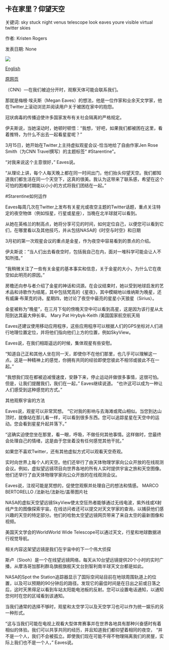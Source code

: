 ## 卡在家里？仰望天空

关键词: sky stuck night venus telescope look eaves youre visible virtual twitter skies

作者: Kristen Rogers

发表日期: None

![](https://cdn.cnn.com/cnnnext/dam/assets/200316165807-01-stargazing-file-super-tease.jpg)

[English](Stuck%20at%20home%3F%20Look%20to%20the%20skies.md)

[原网页](https://edition.cnn.com/travel/article/stargazing-quarantine-sessions-scn-wellness/index.html)

（CNN）—在我们被迫分开时，观察天体可能会联系我们。

那就是梅根·埃夫斯（Megan Eaves）的想法，他是一位作家和业余天文学家，他在Twitter上滚动浏览并阅读用户关于被困在家中的抱怨。

冠状病毒的传播迫使许多国家发布有关社会隔离的严格规定。

伊夫斯说，当她滚动时，她顿时顿悟：“我想，'好吧，如果我们都被困在这里，看着推特，为什么不出去一起看星星呢？”

3月15日，她开始在Twitter上主持虚拟观星会议-恰当地给了自由作家Jen Rose Smith（为CNN Travel撰写）的主题标签“ \#Starentine”。

“对我来说这个主意很好，” Eaves说。

“从理论上讲，每个人每天晚上都在同一时间出门，他们抬头仰望天空。我们都知道我们都生活在同一个天空下，这真的很美。我认为这带来了联系感，希望在这个可怕的困难时期能以小小的方式将我们团结在一起。”

\#Starentine如何运作

Eaves每周几次在Twitter上发布有关星光或夜空主题的Twitter话题，重点关注特定的夜空物体（例如恒星，行星或星座），当晚在北半球就可以看到。

从她在英格兰的制高点，她将分享可见的时间，如何定位自己，以便您可以看到它们，在哪里看以及其他技巧，并从包括NASA的《时空与时空》和日期

3月初的第一次观星会议的重点是金星，作为夜空中容易看到的景点的介绍。

伊夫斯说：“当人们出去看夜空时，包括我自己在内，面对一堆科学可能会让人不知所措。”

“我稍微关注了一些有关金星的基本事实和信息，关于金星的大小，为什么它在夜空如此明亮的原因。”

房檐还向参与者介绍了金星的神话和词源。在会议结束时，她以受到地球启发的艺术品和诗歌作为结尾，其中包括梵高的《星夜》，其中模糊地以维纳斯为晚星，还有威廉·布莱克的诗。星期四，她讨论了夜空中最亮的星星小天狼星（Sirius）。

金星被称为“晚星”，在三月下旬的傍晚天空中可以看到高星，这是因为该行星从太阳到达其最大伸长率。 Mary Pat Hrybyk-Keith /美国国家航空航天局

Eaves还建议使用移动应用程序，这些应用程序可以根据人们的GPS坐标对人们进行地理位置定位，并将他们指向他们上方的位置，例如SkyView。

Eaves说，在我们相距遥远的时候，集体观星有些安慰。

“知道自己正和其他人坐在同一天，即使你不在他们那里，也几乎可以理解这一点。这是一种精神上的感觉，你拥有共同的经验即使您彼此不相邻或彼此不在一起。”

“我想我们现在都被迫减慢速度，安静下来，停止运动并做很多事情，这很可怕。但是，让我们提醒我们，我们在一起，” Eaves继续说道。 “也许这可以成为一种让人们感受到这种感觉的方式。”

其他观察宇宙的方法

Eaves说，观星可以非常冥想。 “它对我的影响与去海滩或爬山相似。当您到达山顶时，就像站在那儿看一样，可以看到很多东西。您可以追踪星星在天空中的运动。您会看到星星升起并落下。”

“这确实迫使您坐在那里，看一眼，呼吸，不做任何其他事情。这样做时，您最终会处理自己的情绪，这是由于您坐着没有任何感觉其他干扰。”

如果您不喜欢Twitter，还有其他虚拟方式可以观看天空奇观。

实时向世界上每个人的天空。他们还举行了由天体物理学家向公众开放的在线观测会议。例如，虚拟望远镜项目向世界各地的所有人实时提供宇宙之旅和天空图像。他们还举行了由天体物理学家向公众开放的在线观测会议。

Eaves说，注视可能是冥想的，促使您观察并处理自己的想法和情感。 MARCO BERTORELLO /法新社/法新社/盖蒂图片社

NASA的虚拟天空望远镜SkyView使太空狂热者能够通过无线电波，紫外线或X射线产生的图像探索宇宙。在线访问者还可以提交对天文学家的查询，以捕获他们感兴趣的天空的特定部分。他们的哈勃太空望远镜网页带来了来自太空的最新图像和视频。

美国天文学会的WorldWorld Wide Telescope可以通过天文，行星和地球数据进行视觉导航。

相关内容这架望远镜是我们在宇宙中的下一个伟大侦探

斯卢（Slooh）是一个在线望远镜网络，每天从10台望远镜提供20个小时的实时广播，从摩洛哥加那利群岛旗舰旗舰天文台到智利南半球天文台都是如此。

NASA的Spot the Station追踪器显示了国际空间站目前在地球周围轨道上的位置，以及可以预期的90分钟后的路径。发现它的最佳时间是在日出之前或日落之后，这时天黑得足以看到车站太阳能电池板的反射。您可以设置电话通知，以通知您何时在您的区域看到该通知。

当我们通常的选择不够时，观星和太空学习以及天空学习也可以作为统一娱乐的另一种形式。

“这与当我们可能在电视上观看大型体育赛事并在世界各地具有那种兴奋感时有着相似的体验。我们可以共享共同的经历，并且知道我们都仰望着相同的夜空， “并不是一个人，我们不会被孤立。即使我们现在可能不得不物理隔离我们的房屋，实际上我们也不是一个人，” Eaves说。